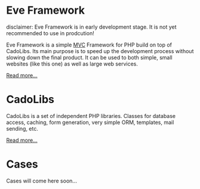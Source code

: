 # Eve Framework #

disclaimer: Eve Framework is in early development stage. It is not yet recommended to use in prodcution!


Eve Framework is a simple [MVC](http://en.wikipedia.org/wiki/Model%E2%80%93view%E2%80%93controller) Framework for PHP build on top of CadoLibs.
Its main purpose is to speed up the development process without slowing down the final product.
It can be used to both simple, small websites (like this one) as well as large web services.

[Read more...](/intro.html)

# CadoLibs #

CadoLibs is a set of independent PHP libraries.
Classes for database access, caching, form generation, very simple ORM, templates, mail sending, etc.

[Read more...](/docs/package-CadoLibs.html)

# Cases #

Cases will come here soon...


